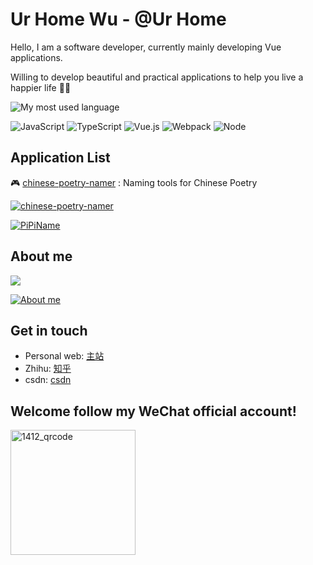 # Ur Home Wu - @Ur Home

Hello, I am a software developer, currently mainly developing Vue applications.

Willing to develop beautiful and practical applications to help you live a happier life 🎉🎉

![My most used language](https://github-readme-stats.vercel.app/api/top-langs/?username=wz930206&layout=compact)

![JavaScript](https://img.shields.io/badge/-JavaScript-%23F7DF1C?style=flat-square&logo=javascript&logoColor=000000&labelColor=%23F7DF1C&color=%23FFCE5A)
![TypeScript](https://img.shields.io/badge/-TypeScript-%23E44D27?style=flat-square&logo=TypeScript&logoColor=ffffff)
![Vue.js](https://img.shields.io/badge/-Vue.js-%232c3e50?style=flat-square&logo=Vue.js)
![Webpack](https://img.shields.io/badge/-Webpack-%232C3A42?style=flat-square&logo=webpack)
![Node](https://img.shields.io/badge/-Node.js-%232c3e50?style=flat-square&logo=Node.js)

## Application List

🎮 [chinese-poetry-namer](https://name.wu1024.top) : Naming tools for Chinese Poetry

[![chinese-poetry-namer](https://github-readme-stats.vercel.app/api/pin/?username=wz930206&repo=chinese-poetry-namer)](https://github.com/wz930206/chinese-poetry-namer)

[![PiPiName](https://github-readme-stats.vercel.app/api/pin/?username=wz930206&repo=PiPiName)](https://github.com/wz930206/PiPiName)


## About me

<a title="Hits" target="_blank" href="https://github.com/wz930206/wz930206"><img src="https://hits.b3log.org/wz930206/wz930206.svg"></a>

[![About me](https://github-readme-stats.vercel.app/api?username=wz930206&theme=tokyonight&show_icons=true&include_all_commits=true&count_private=true)](https://github.com/wz930206)  


## Get in touch

- Personal web: [主站](https://www.wu1024.top/)
- Zhihu: [知乎](https://www.zhihu.com/people/superwu-43)
- csdn: [csdn](https://blog.csdn.net/wz_coming)


## Welcome follow my WeChat official account!

<img src="https://ur-home.oss-cn-shanghai.aliyuncs.com/weixin/weixin_gzh.jpg" width = "200" alt="1412_qrcode" align=center />


<!--
**wz930206/wz930206** is a ✨ _special_ ✨ repository because its `README.md` (this file) appears on your GitHub profile.
Here are some ideas to get you started:
- 🔭 I’m currently working on ...
- 🌱 I’m currently learning ...
- 👯 I’m looking to collaborate on ...
- 🤔 I’m looking for help with ...
- 💬 Ask me about ...
- 📫 How to reach me: ...
- 😄 Pronouns: ...
- ⚡ Fun fact: ...
-->
